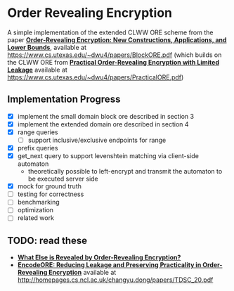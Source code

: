 # Order Revealing Encryption

A simple implementation of the extended CLWW ORE scheme from the
paper [**Order-Revealing Encryption: New Constructions, Applications, and Lower Bounds**](./BlockORE.pdf),
available at https://www.cs.utexas.edu/~dwu4/papers/BlockORE.pdf (which builds on the CLWW ORE
from [**Practical Order-Revealing Encryption with Limited Leakage**](./PracticalORE.pdf)
available at https://www.cs.utexas.edu/~dwu4/papers/PracticalORE.pdf)

## Implementation Progress

* [x] implement the small domain block ore described in section 3
* [x] implement the extended domain ore described in section 4
* [x] range queries
    * [ ] support inclusive/exclusive endpoints for range
* [x] prefix queries
* [x] get_next query to support levenshtein matching via client-side automaton
    * theoretically possible to left-encrypt and transmit the automaton to be executed server side
* [x] mock for ground truth
* [ ] testing for correctness
* [ ] benchmarking
* [ ] optimization
* [ ] related work

## TODO: read these

* [**What Else is Revealed by Order-Revealing Encryption?**](https://eprint.iacr.org/2016/786.pdf)
* [**EncodeORE: Reducing Leakage and Preserving Practicality in Order-Revealing Encryption**](./EncodeORE.pdf)
  available at http://homepages.cs.ncl.ac.uk/changyu.dong/papers/TDSC_20.pdf